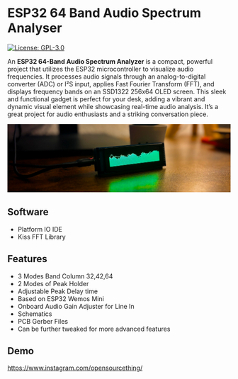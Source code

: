 
# ESP32 64 Band Audio Spectrum Analyser 

[![License: GPL-3.0](https://img.shields.io/badge/License-GPL%20v3-blue.svg)](https://www.gnu.org/licenses/gpl-3.0)



An **ESP32 64-Band Audio Spectrum Analyzer** is a compact, powerful project that utilizes the ESP32 microcontroller to visualize audio frequencies. It processes audio signals through an analog-to-digital converter (ADC) or I²S input, applies Fast Fourier Transform (FFT), and displays frequency bands on an SSD1322 256x64 OLED screen. This sleek and functional gadget is perfect for your desk, adding a vibrant and dynamic visual element while showcasing real-time audio analysis. It’s a great project for audio enthusiasts and a striking conversation piece.

![App Screenshot](/assets/github_preview.png)



## Software

- Platform IO IDE 
- Kiss FFT Library 


## Features

- 3 Modes Band Column 32,42,64 
- 2 Modes of Peak Holder
- Adjustable Peak Delay time
- Based on ESP32 Wemos Mini
- Onboard Audio Gain Adjuster for Line In
- Schematics
- PCB Gerber Files
- Can be further tweaked for more advanced features
## Demo

https://www.instagram.com/opensourcething/

